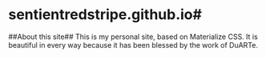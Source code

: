 # sentientredstripe.github.io#
##About this site##
This is my personal site, based on Materialize CSS.  It is beautiful in every way because it has been blessed by the work of DuARTe.
